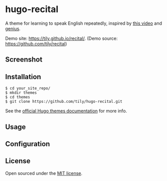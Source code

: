 # hugo-recital

A theme for learning to speak English repeatedly, inspired by [this video](https://www.youtube.com/watch?v=791cOfTEkEc) and [genius](http://genius.com).

Demo site: https://tily.github.io/recital/. (Demo source: https://github.com/tily/recital)

## Screenshot

## Installation

```
$ cd your_site_repo/
$ mkdir themes
$ cd themes
$ git clone https://github.com/tily/hugo-recital.git
```

See the [official Hugo themes documentation](http://gohugo.io/themes/installing) for more info.

## Usage

## Configuration

## License

Open sourced under the [MIT license](LICENSE.md).
